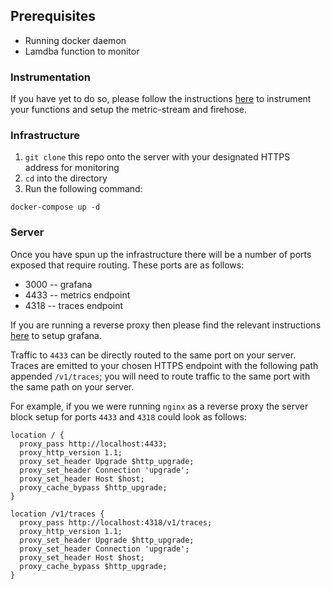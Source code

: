 ## Prerequisites

* Running docker daemon
* Lamdba function to monitor

### Instrumentation

If you have yet to do so, please follow the instructions [here](https://github.com/try-firefly/firefly-cli) to instrument your functions
and setup the metric-stream and firehose.

### Infrastructure

1. `git clone` this repo onto the server with your designated HTTPS address for monitoring
2. `cd` into the directory
3. Run the following command:

```
docker-compose up -d
```

### Server

Once you have spun up the infrastructure there will be a number of ports exposed that require routing. These ports are as follows:

* 3000 -- grafana
* 4433 -- metrics endpoint
* 4318 -- traces endpoint

If you are running a reverse proxy then please find the relevant instructions [here](https://grafana.com/tutorials/run-grafana-behind-a-proxy/) to setup grafana.

Traffic to `4433` can be directly routed to the same port on your server. Traces are emitted to your chosen HTTPS endpoint with
the following path appended `/v1/traces`; you will need to route traffic to the same port with the same path on your server.

For example, if you we were running `nginx` as a reverse proxy the server block setup for ports `4433` and `4318` could look as follows: 

```
location / {
  proxy_pass http://localhost:4433;
  proxy_http_version 1.1;
  proxy_set_header Upgrade $http_upgrade;
  proxy_set_header Connection 'upgrade';
  proxy_set_header Host $host;
  proxy_cache_bypass $http_upgrade;
}

location /v1/traces {
  proxy_pass http://localhost:4318/v1/traces;
  proxy_http_version 1.1;
  proxy_set_header Upgrade $http_upgrade;
  proxy_set_header Connection 'upgrade';
  proxy_set_header Host $host;
  proxy_cache_bypass $http_upgrade;
}
```
